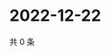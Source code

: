 # 2022-12-22

共 0 条

<!-- BEGIN WEIBO -->
<!-- 最后更新时间 Thu Dec 22 2022 10:35:01 GMT+0800 (China Standard Time) -->

<!-- END WEIBO -->
